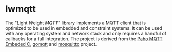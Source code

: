 # lwmqtt

The "*L*ight *W*eight *MQTT*" library implements a MQTT client that is optimized to be used in embedded and constraint systems. It can be used with any operating system and network stack and only requires a handful of callbacks for a full integration. The project is derived from the [Paho MQTT Embeded C](https://github.com/eclipse/paho.mqtt.embedded-c), [gomqtt](https://github.com/gomqtt) and [mosquitto](https://github.com/eclipse/mosquitto) project.
